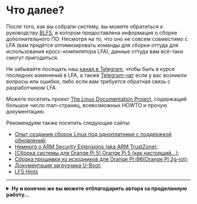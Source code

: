 # Что далее?

После того, как вы собрали систему, вы можете обратиться к руководству [BLFS](https://linuxfromscratch.org/blfs/view/stable), в котором предоставлена информация о сборке дополнительного ПО. Несмотря на то, что оно не совсем совместимо с LFA (вам придётся оптимизировать команды для сборки оттуда для использования кросс-компилятора LFA), данные оттуда вам всё-таки смогут пригодиться.

Не забывайте посещать наш [канал в Telegram](https://t.me/LinuxForARM), чтобы быть в курсе последних изменений в LFA, а также [Telegram-чат](https://t.me/lfa_chat) если у вас возникли вопросы или ошибки, либо если вам требуется обратная связь с разработчиком LFA.

Можете посетить проект [The Linux Documentation Project](https://tldp.org), содержащий большое число man-страниц, всевозможных HOWTO и прочую документацию.

Рекомендуем также посетить следующие сайты:

- [Опыт создания сборок Linux под одноплатники с поддержкой обновлений](https://habr.com/ru/articles/470519/);
- [Немного о ARM Security Extensions (aka ARM TrustZone)](https://habr.com/ru/articles/309618/);
- [[Сборка системы для Orange Pi 5] Orange Pi 5 (как настоящий...)](https://habr.com/ru/articles/775488/);
- [Сборка прошивки из исходников для Orange PI i96(Orange PI 2g-iot)](https://habr.com/ru/articles/763996/);
- [Документация загрузчика U-Boot](https://docs.u-boot.org/en/latest/index.html);
- [LFS Hints](https://linuxfromscratch.org/hints/)

---

<details>
  <summary><b>Ну и конечно же вы можете отблагодарить автора за проделанную работу...</b></summary>
  <p>... отправив ему донат на карту:</p>
  <blockquote><div align="center"><p>2202 2062 5233 5406 (Сбербанк)</p></div></blockquote>
</details>
